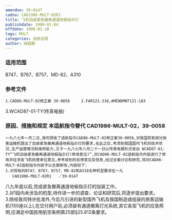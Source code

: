 ```yaml
---
amendno: 39-0147  
cadno: CAD1986-MULT-02R1  
title: 飞机加装紧急撤离通道地板指示灯  
publishdate: 1988-01-04  
effdate: 1988-01-10  
tags: MULT  
categories: 民航总局  
author: 徐超群  
---
```

  
### 适用范围  
B747、B767、B757、MD-82、A310  
  
<!--more-->  
### 参考文件  
    1.CAD86-MULT-02修正案 39-0058     2.FAR121-310,AMENDMNT121-183  
3.WCAD87-01-TY(传真电报)  
  
### 原因、措施和规定 本适航指令替代 CAD1986-MULT-02，39-0058  
    一九八七年一月二日,我司颁发了适航指令CAD86-MULT-02修正案39-0058,对我国现有部分旅客运输机提出了加装紧急撤离通道地板指示灯的要求,在此之后,考虑到我国国内飞机的技术状况,生产运营情况和维修能力,又于一九八七年八月二十一日以传真电报形式发出 WCAD87-01-TY“飞机加装紧急撤离通道地板指示灯(修改意见)”,对CAD86-MULT-02适航指令内容进行了修改并征求各飞机执管单位意见,参考收到的反馈意见及信息,经过全面讨论和研究,现对CAD86-MULT-02适航指令内容予以全面修改,内容如下:  
    1.对现有的B747、B767、B757、MD-82和A310五种机型要求在一九  
       CAD1986-MULT-02R1   ／39-0147  
八九年底以前,完成紧急撤离通道地板指示灯的加装工作。  
    2.对1段内未涉及的机型,待作进一步的调查、论证和研究后,将逐步提出要求。  
    3.除经我司特许批准外,今后凡引进的新型国外飞机及我国制造或组装的旅客运输机(150座以上),在交付用户前,必须装有通道撤离灯光系统,其它各型飞机的应急照明,应满足中国民用航空条例第25部§25.812条要求。  
  
